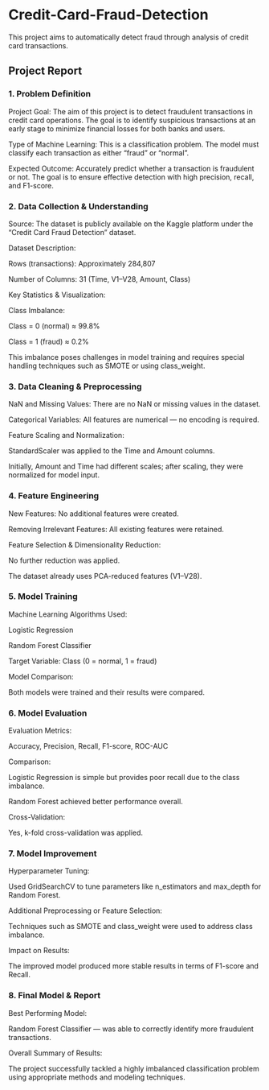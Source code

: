 # Credit-Card-Fraud-Detection
This project aims to automatically detect fraud through analysis of credit card transactions.
## Project Report
### 1. Problem Definition
Project Goal: The aim of this project is to detect fraudulent transactions in credit card operations. The goal is to identify suspicious transactions at an early stage to minimize financial losses for both banks and users.

Type of Machine Learning: This is a classification problem. The model must classify each transaction as either “fraud” or “normal”.

Expected Outcome: Accurately predict whether a transaction is fraudulent or not. The goal is to ensure effective detection with high precision, recall, and F1-score.

### 2. Data Collection & Understanding
Source: The dataset is publicly available on the Kaggle platform under the “Credit Card Fraud Detection” dataset.

Dataset Description:

Rows (transactions): Approximately 284,807

Number of Columns: 31 (Time, V1–V28, Amount, Class)

Key Statistics & Visualization:

Class Imbalance:

Class = 0 (normal) ≈ 99.8%

Class = 1 (fraud) ≈ 0.2%

This imbalance poses challenges in model training and requires special handling techniques such as SMOTE or using class_weight.

### 3. Data Cleaning & Preprocessing
NaN and Missing Values: There are no NaN or missing values in the dataset.

Categorical Variables: All features are numerical — no encoding is required.

Feature Scaling and Normalization:

StandardScaler was applied to the Time and Amount columns.

Initially, Amount and Time had different scales; after scaling, they were normalized for model input.

### 4. Feature Engineering
New Features: No additional features were created.

Removing Irrelevant Features: All existing features were retained.

Feature Selection & Dimensionality Reduction:

No further reduction was applied.

The dataset already uses PCA-reduced features (V1–V28).

### 5. Model Training
Machine Learning Algorithms Used:

Logistic Regression

Random Forest Classifier

Target Variable: Class (0 = normal, 1 = fraud)

Model Comparison:

Both models were trained and their results were compared.

### 6. Model Evaluation
Evaluation Metrics:

Accuracy, Precision, Recall, F1-score, ROC-AUC

Comparison:

Logistic Regression is simple but provides poor recall due to the class imbalance.

Random Forest achieved better performance overall.

Cross-Validation:

Yes, k-fold cross-validation was applied.

### 7. Model Improvement
Hyperparameter Tuning:

Used GridSearchCV to tune parameters like n_estimators and max_depth for Random Forest.

Additional Preprocessing or Feature Selection:

Techniques such as SMOTE and class_weight were used to address class imbalance.

Impact on Results:

The improved model produced more stable results in terms of F1-score and Recall.

### 8. Final Model & Report
Best Performing Model:

Random Forest Classifier — was able to correctly identify more fraudulent transactions.

Overall Summary of Results:

The project successfully tackled a highly imbalanced classification problem using appropriate methods and modeling techniques.
